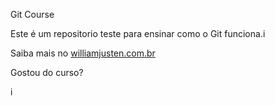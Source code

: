 
Git Course

Este é um repositorio teste para ensinar como o Git funciona.i

Saiba mais no [williamjusten.com.br](http://williamjustem.com.br)

Gostou do curso?

i
